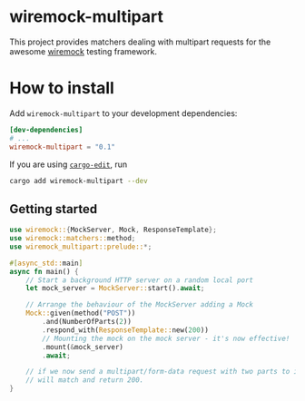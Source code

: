 # wiremock-multipart

This project provides matchers dealing with multipart requests for the
awesome [wiremock](https://crates.io/crates/wiremock) testing framework.

# How to install
Add `wiremock-multipart` to your development dependencies:
```toml
[dev-dependencies]
# ...
wiremock-multipart = "0.1"
```
If you are using [`cargo-edit`](https://github.com/killercup/cargo-edit), run
```bash
cargo add wiremock-multipart --dev
```

## Getting started
```rust
use wiremock::{MockServer, Mock, ResponseTemplate};
use wiremock::matchers::method;
use wiremock_multipart::prelude::*;

#[async_std::main]
async fn main() {
    // Start a background HTTP server on a random local port
    let mock_server = MockServer::start().await;

    // Arrange the behaviour of the MockServer adding a Mock
    Mock::given(method("POST"))
        .and(NumberOfParts(2))
        .respond_with(ResponseTemplate::new(200))
        // Mounting the mock on the mock server - it's now effective!
        .mount(&mock_server)
        .await;

    // if we now send a multipart/form-data request with two parts to it, the request
    // will match and return 200.
}
```
